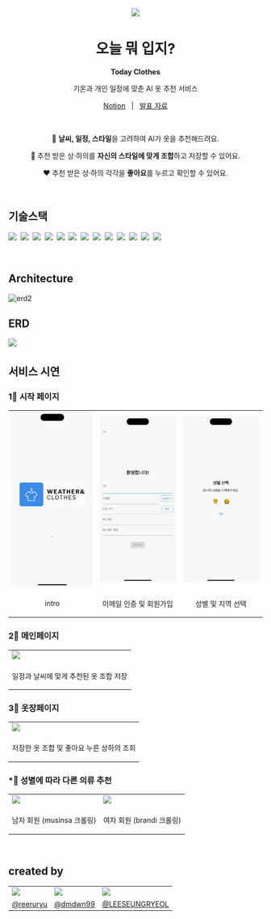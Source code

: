 <div align="center">

<img src="https://github.com/todayclothes/backend/assets/87798704/363e8346-3fac-47a7-abbb-16620e2eabd1" width=200 />


# 오늘 뭐 입지?

**Today Clothes**

기온과 개인 일정에 맞춘 AI 옷 추천 서비스

<p align=center>
  <a href="https://seat-choice.notion.site/d764a0c49d364c349e5cd35da124364c">Notion</a>
  &nbsp; | &nbsp; 
  <a href="https://drive.google.com/file/d/17s_BNsqvs_Oc18t9mrA4Z1vg6UThx9Ol/view?usp=sharing/">발표 자료</a>
</p>

<br/>

🤖 **날씨, 일정, 스타일**을 고려하여 AI가 옷을 추천해드려요.

👕 추천 받은 상·하의를 **자신의 스타일에 맞게 조합**하고 저장할 수 있어요.

❤ 추천 받은 상·하의 각각을 **좋아요**를 누르고 확인할 수 있어요.

</div>

<br/>

## 기술스택

<img src="https://img.shields.io/badge/Java11-007396?style=for-the-badge&logo=Java&logoColor=white">&nbsp;
<img src="https://img.shields.io/badge/Gradle-02303A?style=for-the-badge&logo=gradle&logoColor=white">&nbsp;
<img src="https://img.shields.io/badge/SpringBoot-6DB33F?style=for-the-badge&logo=SpringBoot&logoColor=white">&nbsp;
<img src="https://img.shields.io/badge/Spring Security-6DB33F?style=for-the-badge&logo=Springsecurity&logoColor=white">&nbsp;
<img src="https://img.shields.io/badge/Spring Data JPA-6DB33F?style=for-the-badge&logo=QueryDSL&logoColor=white">&nbsp;
<img src="https://img.shields.io/badge/QueryDSL-0094F5?style=for-the-badge&logo=QueryDSL&logoColor=white">&nbsp;
<img src="https://img.shields.io/badge/JWT-000000?style=for-the-badge&logo=jsonwebtokens&logoColor=white">&nbsp;
<img src="https://img.shields.io/badge/selenium-43B02A?style=for-the-badge&logo=selenium&logoColor=white">&nbsp;
<img src="https://img.shields.io/badge/MySQL-4479A1?style=for-the-badge&logo=MySQL&logoColor=white">&nbsp;
<img src="https://img.shields.io/badge/Redis-DC382D?style=for-the-badge&logo=Redis&logoColor=white">&nbsp;
<img src="https://img.shields.io/badge/AWS-232F3E?style=for-the-badge&logo=amazonaws&logoColor=white">&nbsp;
<img src="https://img.shields.io/badge/Docker-2496ED?style=for-the-badge&logo=docker&logoColor=white">&nbsp;
<img src="https://img.shields.io/badge/GitHub Actions-2088FF?style=for-the-badge&logo=githubactions&logoColor=white"><br>

<br/>

## Architecture
![erd2](https://github.com/todayclothes/backend/assets/87798704/384e6fd6-acf8-4871-9809-fd3c7e5daf37)

## ERD
<img src="https://github.com/todayclothes/backend/assets/87798704/455628e0-88f7-4819-bdd6-02ae7b81f03b" width=80%>

## 서비스 시연

### 1⃣ 시작 페이지

<table align=center>
  <tr>
    <td>
      <img src="./docs/assets/intro.gif" width=300/>
    </td>
    <td>
      <img src="./docs/assets/sign-up.gif" width=300/>
    </td>
    <td>
      <img src="./docs/assets/active.gif" width=300/>
    </td>
  </tr>
  <tr>
    <td>
      <p align=center>intro</p>
    </td>
    <td>
      <p align=center>이메일 인증 및 회원가입</p>
    </td>
    <td>
      <p align=center>성별 및 지역 선택</p>
    </td>
  </tr>
</table>

### 2⃣ 메인페이지

<table align=center>
  <tr>
    <td>
      <img src="./docs/assets/schedule.gif" width=300/>
    </td>
  </tr>
  <tr>
    <td>
      <p align=center>일정과 날씨에 맞게 추천된 옷 조합 저장</p>
    </td>
  </tr>
</table>

### 3⃣ 옷장페이지

<table align=center>
  <tr>
    <td>
      <img src="./docs/assets/like.gif" width=300/>
    </td>
  </tr>
  <tr>
    <td>
      <p align=center>저장한 옷 조합 및 좋아요 누른 상하의 조회</p>
    </td>
  </tr>
</table>

### *⃣ 성별에 따라 다른 의류 추천

<table align=center>
  <tr>
    <td>
      <img src="./docs/assets/male.gif" width=300/>
    </td>
    <td>
      <img src="./docs/assets/female.gif" width=300/>
    </td>
  </tr>
  <tr>
    <td>
      <p align=center>남자 회원 (musinsa 크롤링)</p>
    </td>
    <td>
      <p align=center>여자 회원 (brandi 크롤링)</p>
    </td>
  </tr>
</table>

<br/>

## created by

<table>
  <tr>
    <td>
      <img src="https://avatars.githubusercontent.com/reeruryu" width=150 />
    </td>
    <td>
      <img src="https://avatars.githubusercontent.com/dmdwn99" width=150 />
    </td>
    <td>
      <img src="https://avatars.githubusercontent.com/LEESEUNGRYEOL" width=150 />
    </td>
  </tr>
  <tr>
    <td align=center>
      <a href="https://github.com/reeruryu">@reeruryu</a>
    </td>
    <td align=center>
      <a href="https://github.com/dmdwn99">@dmdwn99</a>
    </td>
    <td align=center>
      <a href="https://github.com/LEESEUNGRYEOL">@LEESEUNGRYEOL</a>
    </td>
  </tr>
</table>

